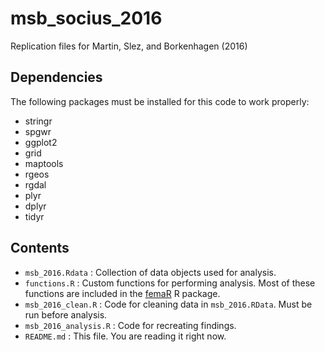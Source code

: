# msb_socius_2016

Replication files for Martin, Slez, and Borkenhagen (2016)

## Dependencies

The following packages must be installed for this code to work properly:

* stringr
* spgwr
* ggplot2
* grid
* maptools
* rgeos
* rgdal
* plyr
* dplyr
* tidyr

## Contents

* `msb_2016.Rdata` : Collection of data objects used for analysis. 
* `functions.R` : Custom functions for performing analysis. Most of these functions are included in the [femaR](http://www.github.com/aslez/femaR) R package. 
* `msb_2016_clean.R` : Code for cleaning data in `msb_2016.RData`. Must be run before analysis.
* `msb_2016_analysis.R` : Code for recreating findings.
* `README.md` : This file. You are reading it right now.


